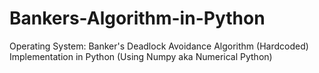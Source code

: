 # Bankers-Algorithm-in-Python
Operating System: Banker's Deadlock Avoidance Algorithm (Hardcoded) Implementation in Python (Using Numpy aka Numerical Python)

